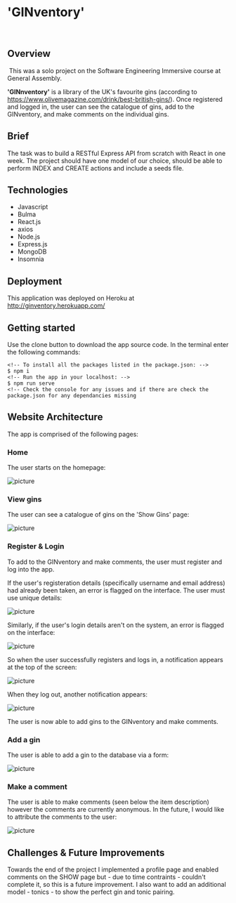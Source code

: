 # 'GINventory'
​
## Overview
​
This was a solo project on the Software Engineering Immersive course at General Assembly.

**'GINnventory'** is a library of the UK's favourite gins (according to https://www.olivemagazine.com/drink/best-british-gins/). Once registered and logged in, the user can see the catalogue of gins, add to the GINventory, and make comments on the individual gins. 

## Brief

The task was to build a RESTful Express API from scratch with React in one week. The project should have one model of our choice, should be able to perform INDEX and CREATE actions and include a seeds file.
​
## Technologies

- Javascript
- Bulma
- React.js
- axios
- Node.js
- Express.js
- MongoDB
- Insomnia

## Deployment

​This application was deployed on Heroku at http://ginventory.herokuapp.com/

## Getting started

Use the clone button to download the app source code. In the terminal enter the following commands:

```
<!-- To install all the packages listed in the package.json: -->
$ npm i
<!-- Run the app in your localhost: -->
$ npm run serve
<!-- Check the console for any issues and if there are check the package.json for any dependancies missing
```

## Website Architecture

The app is comprised of the following pages:

### Home 

The user starts on the homepage: 

![picture](src/assets/ginhome.png)

### View gins

The user can see a catalogue of gins on the 'Show Gins' page:

![picture](src/assets/ginall.png)

### Register & Login

To add to the GINventory and make comments, the user must register and log into the app. 

If the user's registeration details (specifically username and email address) had already been taken, an error is flagged on the interface. The user must use unique details:

![picture](src/assets/registernotunique.png)

Similarly, if the user's login details aren't on the system, an error is flagged on the interface:

![picture](src/assets/ginincorrect.png)

So when the user successfully registers and logs in, a notification appears at the top of the screen:

![picture](src/assets/ginnot.png)

When they log out, another notification appears: 

![picture](src/assets/ginnot2.png)

The user is now able to add gins to the GINventory and make comments. 

### Add a gin

The user is able to add a gin to the database via a form:

![picture](src/assets/ginform.png)

### Make a comment

The user is able to make comments (seen below the item description) however the comments are currently anonymous. In the future, I would like to attribute the comments to the user:

![picture](src/assets/gincomment.png)

## Challenges & Future Improvements

Towards the end of the project I implemented a profile page and enabled comments on the SHOW page but - due to time contraints - couldn't complete it, so this is a future improvement. I also want to add an additional model - tonics - to show the perfect gin and tonic pairing. 